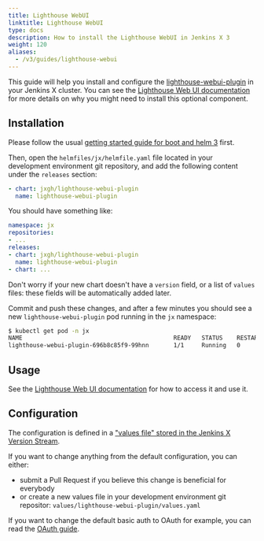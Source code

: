 ```yaml
---
title: Lighthouse WebUI
linktitle: Lighthouse WebUI
type: docs
description: How to install the Lighthouse WebUI in Jenkins X 3
weight: 120
aliases:
  - /v3/guides/lighthouse-webui
---
```


This guide will help you install and configure the [lighthouse-webui-plugin](https://github.com/jenkins-x-plugins/lighthouse-webui-plugin) in your Jenkins X cluster. You can see the [Lighthouse Web UI documentation](/v3/develop/ui/lighthouse/) for more details on why you might need to install this optional component.

## Installation

Please follow the usual [getting started guide for boot and helm 3](/v3/admin/platform/) first.

Then, open the `helmfiles/jx/helmfile.yaml` file located in your development environment git repository, and add the following content under the `releases` section:

```yaml 
- chart: jxgh/lighthouse-webui-plugin
  name: lighthouse-webui-plugin
```

You should have something like:

```yaml
namespace: jx
repositories:
- ...
releases:
- chart: jxgh/lighthouse-webui-plugin
  name: lighthouse-webui-plugin
- chart: ...
```

Don't worry if your new chart doesn't have a `version` field, or a list of `values` files: these fields will be automatically added later.

Commit and push these changes, and after a few minutes you should see a new `lighthouse-webui-plugin` pod running in the `jx` namespace:

```bash 
$ kubectl get pod -n jx
NAME                                           READY   STATUS    RESTARTS   AGE
lighthouse-webui-plugin-696b8c85f9-99hnn       1/1     Running   0          31m
```

## Usage

See the [Lighthouse Web UI documentation](/v3/develop/ui/lighthouse/) for how to access it and use it.

## Configuration

The configuration is defined in a ["values file" stored in the Jenkins X Version Stream](https://github.com/jenkins-x/jx3-versions/blob/master/charts/jxgh/lighthouse-webui-plugin/values.yaml.gotmpl).

If you want to change anything from the default configuration, you can either:
- submit a Pull Request if you believe this change is beneficial for everybody
- or create a new values file in your development environment git repositor: `values/lighthouse-webui-plugin/values.yaml`

If you want to change the default basic auth to OAuth for example, you can read the [OAuth guide](/v3/admin/setup/ingress/oauth/).
